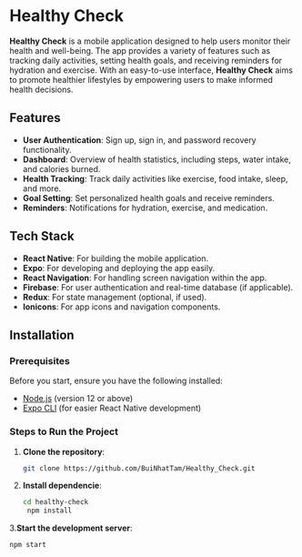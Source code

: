 # Healthy Check

**Healthy Check** is a mobile application designed to help users monitor their health and well-being. The app provides a variety of features such as tracking daily activities, setting health goals, and receiving reminders for hydration and exercise. With an easy-to-use interface, **Healthy Check** aims to promote healthier lifestyles by empowering users to make informed health decisions.

## Features

- **User Authentication**: Sign up, sign in, and password recovery functionality.
- **Dashboard**: Overview of health statistics, including steps, water intake, and calories burned.
- **Health Tracking**: Track daily activities like exercise, food intake, sleep, and more.
- **Goal Setting**: Set personalized health goals and receive reminders.
- **Reminders**: Notifications for hydration, exercise, and medication.
  
## Tech Stack

- **React Native**: For building the mobile application.
- **Expo**: For developing and deploying the app easily.
- **React Navigation**: For handling screen navigation within the app.
- **Firebase**: For user authentication and real-time database (if applicable).
- **Redux**: For state management (optional, if used).
- **Ionicons**: For app icons and navigation components.

## Installation

### Prerequisites

Before you start, ensure you have the following installed:
- [Node.js](https://nodejs.org/) (version 12 or above)
- [Expo CLI](https://docs.expo.dev/get-started/installation/) (for easier React Native development)

### Steps to Run the Project

1. **Clone the repository**:

   ```bash
   git clone https://github.com/BuiNhatTam/Healthy_Check.git
2. **Install dependencie**:
   ```bash
   cd healthy-check
    npm install
3.**Start the development server**:
  ```bash
  npm start
